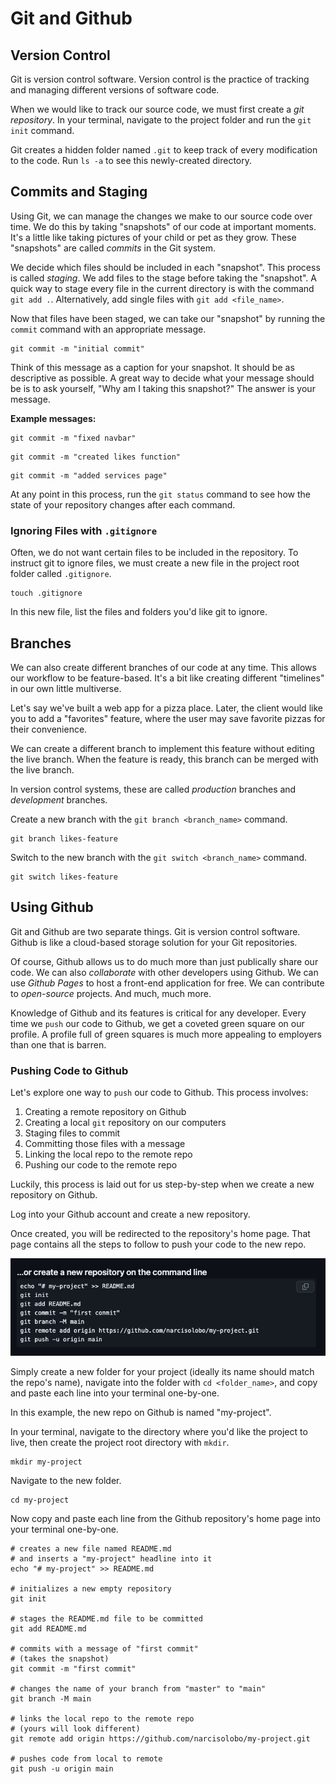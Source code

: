 # Git and Github

## Version Control
Git is version control software. Version control is the practice of tracking and managing different versions of software code.

When we would like to track our source code, we must first create a *git repository*. In your terminal, navigate to the project folder and run the `git init` command.

Git creates a hidden folder named `.git` to keep track of every modification to the code. Run `ls -a` to see this newly-created directory.

## Commits and Staging
Using Git, we can manage the changes we make to our source code over time. We do this by taking "snapshots" of our code at important moments. It's a little like taking pictures of your child or pet as they grow. These "snapshots" are called *commits* in the Git system.

We decide which files should be included in each "snapshot". This process is called *staging*. We add files to the stage before taking the "snapshot". A quick way to stage every file in the current directory is with the command `git add .`. Alternatively, add single files with `git add <file_name>`.

Now that files have been staged, we can take our "snapshot" by running the `commit` command with an appropriate message.

```shell
git commit -m "initial commit"
```

Think of this message as a caption for your snapshot. It should be as descriptive as possible. A great way to decide what your message should be is to ask yourself, "Why am I taking this snapshot?" The answer is your message.

**Example messages:**

```shell
git commit -m "fixed navbar"
```
```shell
git commit -m "created likes function"
```
```shell
git commit -m "added services page"
```


At any point in this process, run the `git status` command to see how the state of your repository changes after each command.

### Ignoring Files with `.gitignore`
Often, we do not want certain files to be included in the repository. To instruct git to ignore files, we must create a new file in the project root folder called `.gitignore`.

```shell
touch .gitignore
```
In this new file, list the files and folders you'd like git to ignore.

## Branches
We can also create different branches of our code at any time. This allows our workflow to be feature-based. It's a bit like creating different "timelines" in our own little multiverse.

Let's say we've built a web app for a pizza place. Later, the client would like you to add a "favorites" feature, where the user may save favorite pizzas for their convenience.

We can create a different branch to implement this feature without editing the live branch. When the feature is ready, this branch can be merged with the live branch.

In version control systems, these are called *production* branches and *development* branches.

Create a new branch with the `git branch <branch_name>` command.

```shell
git branch likes-feature
```

Switch to the new branch with the `git switch <branch_name>` command.

```shell
git switch likes-feature
```

## Using Github
Git and Github are two separate things. Git is version control software. Github is like a cloud-based storage solution for your Git repositories.

Of course, Github allows us to do much more than just publically share our code. We can also *collaborate* with other developers using Github. We can use *Github Pages* to host a front-end application for free. We can contribute to *open-source* projects. And much, much more.

Knowledge of Github and its features is critical for any developer. Every time we `push` our code to Github, we get a coveted green square on our profile. A profile full of green squares is much more appealing to employers than one that is barren.

### Pushing Code to Github
Let's explore one way to `push` our code to Github. This process involves:

1. Creating a remote repository on Github
2. Creating a local `git` repository on our computers
3. Staging files to commit
4. Committing those files with a message
5. Linking the local repo to the remote repo
6. Pushing our code to the remote repo

Luckily, this process is laid out for us step-by-step when we create a new repository on Github.

Log into your Github account and create a new repository.

Once created, you will be redirected to the repository's home page. That page contains all the steps to follow to push your code to the new repo.

![command line steps](./assets/new-repo.png)

Simply create a new folder for your project (ideally its name should match the repo's name), navigate into the folder with `cd <folder_name>`, and copy and paste each line into your terminal one-by-one.

In this example, the new repo on Github is named "my-project".

In your terminal, navigate to the directory where you'd like the project to live, then create the project root directory with `mkdir`.

```shell
mkdir my-project
```

Navigate to the new folder.

```shell
cd my-project
```

Now copy and paste each line from the Github repository's home page into your terminal one-by-one.

```shell
# creates a new file named README.md
# and inserts a "my-project" headline into it
echo "# my-project" >> README.md

# initializes a new empty repository
git init

# stages the README.md file to be committed
git add README.md

# commits with a message of "first commit"
# (takes the snapshot)
git commit -m "first commit"

# changes the name of your branch from "master" to "main"
git branch -M main

# links the local repo to the remote repo
# (yours will look different)
git remote add origin https://github.com/narcisolobo/my-project.git

# pushes code from local to remote
git push -u origin main
```